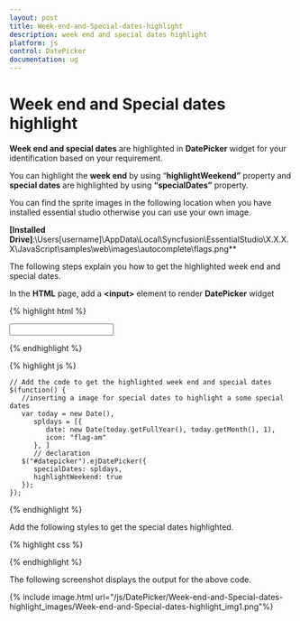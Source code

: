```yaml
---
layout: post
title: Week-end-and-Special-dates-highlight
description: week end and special dates highlight
platform: js
control: DatePicker
documentation: ug
---
```


# Week end and Special dates highlight

**Week end and special dates** are highlighted in **DatePicker** widget for your identification based on your requirement.

You can highlight the **week end** by using “**highlightWeekend”** property and **special dates** are highlighted by using **“specialDates”** property.

You can find the sprite images in the following location when you have installed essential studio otherwise you can use your own image.

**[Installed Drive]**:\Users\[username]\AppData\Local\Syncfusion\EssentialStudio\X.X.X.X\JavaScript\samples\web\images\autocomplete\flags.png**

The following steps explain you how to get the highlighted week end and special dates.

In the **HTML** page, add a **&lt;input&gt;** element to render **DatePicker** widget


{% highlight html %}

<input id="datepicker" type="text" />
      
{% endhighlight %}
  
{% highlight js %}

    // Add the code to get the highlighted week end and special dates
    $(function() {
       //inserting a image for special dates to highlight a some special dates
       var today = new Date(),
          spldays = [{
             date: new Date(today.getFullYear(), today.getMonth(), 1),
             icon: "flag-am"
          }, ]
          // declaration 
       $("#datepicker").ejDatePicker({
          specialDates: spldays,
          highlightWeekend: true
       });
    });

{% endhighlight %}



Add the following styles to get the special dates highlighted.



{% highlight css %}

<style type="text/css" class="cssStyles">
   .flag .e-image {
       background: url(/images/flags.png) no-repeat left center;
       width: 25px;
       height: 15px;
   }
   .e-datepicker.e-calendar {
       width: 350px;
   }
</style>

{% endhighlight %}



The following screenshot displays the output for the above code.



{% include image.html url="/js/DatePicker/Week-end-and-Special-dates-highlight_images/Week-end-and-Special-dates-highlight_img1.png"%}

